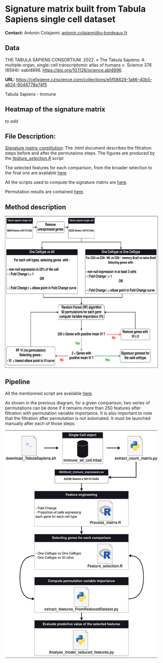 # Signature matrix built from Tabula Sapiens single cell dataset

**Contact:**
Antonin Colajanni: antonin.colajanni@u-bordeaux.fr

## Data
THE TABULA SAPIENS CONSORTIUM. 2022. « The Tabula Sapiens: A multiple-organ, single-cell transcriptomic atlas of humans ». Science 376 (6594): eabl4896. https://doi.org/10.1126/science.abl4896.

**URL:** 
https://cellxgene.cziscience.com/collections/e5f58829-1a66-40b5-a624-9046778e74f5

Tabula Sapiens - Immune 

## Heatmap of the signature matrix

*to add*


## File Description: 

[Signature matrix constitution](/markdown/): The .html document describes the filtration steps before and after the permutaions steps. The figures are produced by the [*feature_selection.R*](/scripts/) script

The selected features for each comparison, from the broader selection to the final one are available [here](/genesets)

All the scripts used to compute the signature matrix are [here](/scripts). 

Permutation results are contained [here](/results).

## Method description 

<p align="center">
<img src="/doc/Diapo_pathseq-TabulaSapiens.drawio.png" height="500">

  
## Pipeline

All the mentionned script are available [here](/scripts/).


As shown in the previous diagram, for a given comparison, two series of permutations can be done if it remains more than 250 features after filtration with permutation variable importance.
It is also important to note that the filtration after permutation is not automated. It must be launched manually after each of those steps. 

<p align="center">
<img align="center" src="/doc/Diapo_pathseq-Tabula_sapiens_pipeline.drawio.png" height="750">
